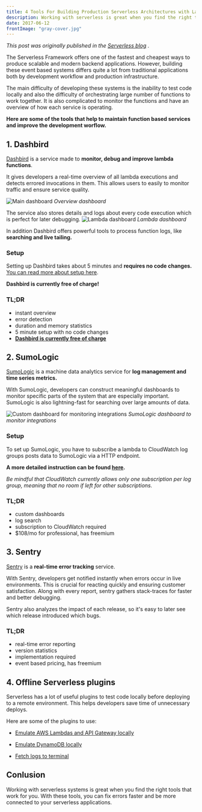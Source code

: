 ```yaml
---
title: 4 Tools For Building Production Serverless Architectures with Lambda 
description: Working with serverless is great when you find the right tools that work for you. Check out these tools to take your lambdas to the next level!
date: 2017-06-12
frontImage: "gray-cover.jpg"
---
```

_This post was originally published in the [Serverless blog](https://serverless.com/blog/4-tools-for-building-production-serverless-architectures/) ._

The Serverless Framework offers one of the fastest and cheapest ways to produce scalable and modern backend applications.
However, building these event based systems differs quite a lot from traditional applications both by development workflow and production infrastructure.

The main difficulty of developing these systems is the inability to test code locally and also the difficulty of orchestrating large number of functions to work together.
It is also complicated to monitor the functions and have an overview of how each service is operating.

**Here are some of the tools that help to maintain function based services and improve the development worflow.**

## 1. Dashbird

[Dashbird](https://dashbird.io) is a service made to **monitor, debug and improve lambda functions**. 

It gives developers a real-time overview of all lambda executions and detects errored invocations in them.
This allows users to easily to monitor traffic and ensure service quality.

![Main dashboard](https://cloud.githubusercontent.com/assets/2154171/26646577/d3fe81b0-4644-11e7-9e2a-0c99aaaa19e3.png)
_Overview dashboard_

The service also stores details and logs about every code execution which is perfect for later debugging.
![Lambda dashboard](https://cloud.githubusercontent.com/assets/2154171/26646626/ff05d80e-4644-11e7-94f1-42e82ffe5029.png)
_Lambda dashboard_

In addition Dashbird offers powerful tools to process function logs, like **searching and live tailing.**

### Setup

Setting up Dashbird takes about 5 minutes and **requires no code changes.**
[You can read more about setup here](https://dashbird.io/setup).

**Dashbird is currently free of charge!**

### TL;DR
- instant overview
- error detection
- duration and memory statistics
- 5 minute setup with no code changes
- **[Dashbird is currently free of charge](https://dashbird.io)**

## 2. SumoLogic

[SumoLogic](https://sumologic.com) is a machine data analytics service for **log management and time series metrics.**

With SumoLogic, developers can construct meaningful dashboards to monitor specific parts of the system that are especially important. SumoLogic is also lightning-fast for searching over large amounts of data.

![Custom dashboard for monitoring integrations](https://cloud.githubusercontent.com/assets/2154171/26598202/32bb89f0-457d-11e7-9f2d-9b2167a6e940.png)
_SumoLogic dashboard to monitor integrations_

### Setup
To set up SumoLogic, you have to subscribe a lambda to CloudWatch log groups posts data to SumoLogic via a HTTP endpoint.

**A more detailed instruction can be found [here](https://github.com/SumoLogic/sumologic-aws-lambda/tree/master/cloudwatchlogs).**

_Be mindful that CloudWatch currently allows only one subscription per log group, meaning that no room if left for other subscriptions._

### TL;DR
- custom dashboards
- log search
- subscription to CloudWatch required
- $108/mo for professional, has freemium

## 3. Sentry

[Sentry](https://sentry.io) is a **real-time error tracking** service.

With Sentry, developers get notified instantly when errors occur in live environments. This is crucial for reacting quickly and ensuring customer satisfaction.
Along with every report, sentry gathers stack-traces for faster and better debugging.

Sentry also analyzes the impact of each release, so it's easy to later see which release introduced which bugs.

### TL;DR
- real-time error reporting
- version statistics
- implementation required
- event based pricing, has freemium

## 4. Offline Serverless plugins
Serverless has a lot of useful plugins to test code locally before deploying to a remote environment. This helps developers save time of unnecessary deploys.

Here are some of the plugins to use:

- [Emulate AWS Lambdas and API Gateway locally](https://github.com/dherault/serverless-offline)

- [Emulate DynamoDB locally](https://www.npmjs.com/package/serverless-dynamodb-local)

- [Fetch logs to terminal](https://serverless.com/framework/docs/providers/aws/cli-reference/logs/)


## Conlusion
Working with serverless systems is great when you find the right tools that work for you. With these tools, you can fix errors faster and be more connected to your serverless applications.
